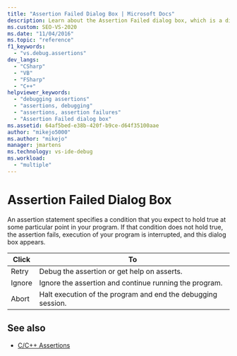 ```yaml
---
title: "Assertion Failed Dialog Box | Microsoft Docs"
description: Learn about the Assertion Failed dialog box, which is a dialog box that you might encounter in the debugging user interface of Visual Studio.
ms.custom: SEO-VS-2020
ms.date: "11/04/2016"
ms.topic: "reference"
f1_keywords:
  - "vs.debug.assertions"
dev_langs:
  - "CSharp"
  - "VB"
  - "FSharp"
  - "C++"
helpviewer_keywords:
  - "debugging assertions"
  - "assertions, debugging"
  - "assertions, assertion failures"
  - "Assertion Failed dialog box"
ms.assetid: 64af5bed-e38b-420f-b9ce-d64f35100aae
author: "mikejo5000"
ms.author: "mikejo"
manager: jmartens
ms.technology: vs-ide-debug
ms.workload:
  - "multiple"
---
```

# Assertion Failed Dialog Box
An assertion statement specifies a condition that you expect to hold true at some particular point in your program. If that condition does not hold true, the assertion fails, execution of your program is interrupted, and this dialog box appears.

|Click|To|
|-----------|--------|
|Retry|Debug the assertion or get help on asserts.|
|Ignore|Ignore the assertion and continue running the program.|
|Abort|Halt execution of the program and end the debugging session.|

## See also

- [C/C++ Assertions](../debugger/c-cpp-assertions.md)